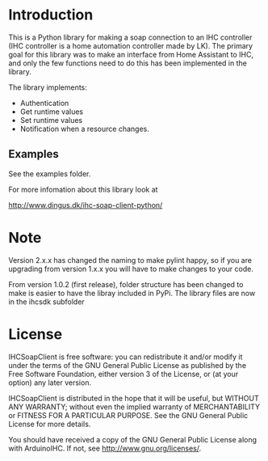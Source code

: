 # Introduction

This is a Python library for making a soap connection to an IHC controller
(IHC controller is a home automation controller made by LK). 
The primary goal for this library was to make an interface from Home Assistant to IHC, 
and only the few functions need to do this has been implemented in the library.

The library implements:

* Authentication
* Get runtime values
* Set runtime values
* Notification when a resource changes. 
 
## Examples

See the examples folder.

For more infomation about this library look at

http://www.dingus.dk/ihc-soap-client-python/

# Note

Version 2.x.x has changed the naming to make pylint happy, so if you are upgrading from 
version 1.x.x you will have to make changes to your code. 

From version 1.0.2 (first release), folder structure has been changed to make is easier
to have the libray included in PyPi. The library files are now in the ihcsdk subfolder

# License

IHCSoapClient is free software: you can redistribute it and/or modify
it under the terms of the GNU General Public License as published by
the Free Software Foundation, either version 3 of the License, or
(at your option) any later version.

IHCSoapClient is distributed in the hope that it will be useful,
but WITHOUT ANY WARRANTY; without even the implied warranty of
MERCHANTABILITY or FITNESS FOR A PARTICULAR PURPOSE.  See the
GNU General Public License for more details.

You should have received a copy of the GNU General Public License
along with ArduinoIHC.  If not, see <http://www.gnu.org/licenses/>.

